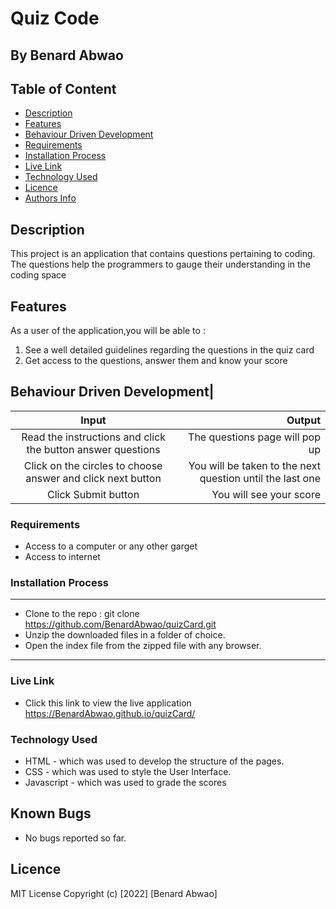 # Quiz Code
 ## By Benard Abwao

 ## Table of Content
 - [Description](#description)
 - [Features](#features)
 - [Behaviour Driven Development](#Behaviour-Driven-Development)
 - [Requirements](#requirements)
 - [Installation Process](#installation-Process)
 - [Live Link](#Live-Link)
 - [Technology  Used](#technology-Used)
 - [Licence](#licence)
 - [Authors Info](#Authors-Info)
 ## Description
 <p>This project is an application that contains questions pertaining to coding. The questions help the programmers to gauge their understanding in the coding space</p>

## Features
As a user of the application,you will be able to :
1. See a well detailed guidelines regarding the questions in the quiz card
1. Get access to the questions, answer them and know your score

## Behaviour Driven Development|
| Input        | Output       |
| :----------: | -----------: |
|  Read the instructions and click the button answer questions |The questions page will pop up|
|  Click on the circles to choose answer and click next button   |You will be taken to the next question until the last one|
|Click Submit button| You will see your score|

 ###  Requirements
 * Access to  a computer or any other garget
 * Access to internet
 ### Installation Process
 ****
* Clone to the repo : git clone https://github.com/BenardAbwao/quizCard.git
* Unzip the downloaded files in a folder of choice.
* Open the index file from the zipped file with any browser.
 ****

### Live Link
- Click this link to view the live application https://BenardAbwao.github.io/quizCard/
### Technology  Used
* HTML - which was used to develop the structure of the pages.
* CSS - which was used to style the User Interface.
* Javascript - which was used to grade the scores

## Known Bugs
* No bugs reported so far.
## Licence
MIT License
Copyright (c) [2022] [Benard Abwao]


